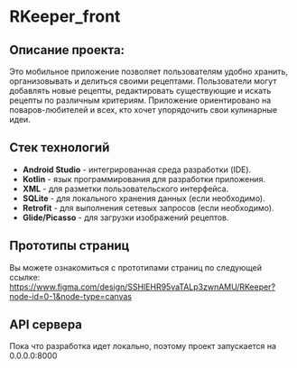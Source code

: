 # RKeeper_front
## Описание проекта:
Это мобильное приложение позволяет пользователям удобно хранить, организовывать и делиться своими рецептами. Пользователи могут добавлять новые рецепты, редактировать существующие и искать рецепты по различным критериям. Приложение ориентировано на поваров-любителей и всех, кто хочет упорядочить свои кулинарные идеи.

## Стек технологий
- **Android Studio** - интегрированная среда разработки (IDE).
- **Kotlin** - язык программирования для разработки приложения.
- **XML** - для разметки пользовательского интерфейса.
- **SQLite** - для локального хранения данных (если необходимо).
- **Retrofit** - для выполнения сетевых запросов (если необходимо).
- **Glide/Picasso** - для загрузки изображений рецептов.

## Прототипы страниц
Вы можете ознакомиться с прототипами страниц по следующей ссылке: https://www.figma.com/design/SSHlEHR95vaTALp3zwnAMU/RKeeper?node-id=0-1&node-type=canvas

## API сервера
Пока что разработка идет локально, поэтому проект запускается на 0.0.0.0:8000
